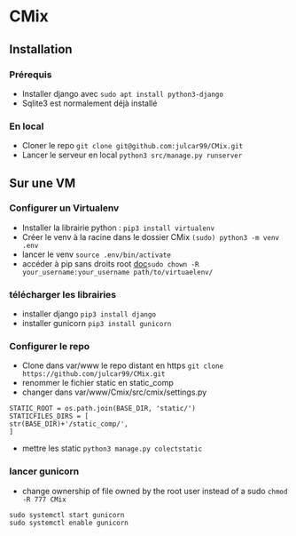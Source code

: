 # CMix

## Installation

### Prérequis

* Installer django avec `sudo apt install python3-django`
* Sqlite3 est normalement déjà installé

### En local

* Cloner le repo `git clone git@github.com:julcar99/CMix.git`
* Lancer le serveur en local `python3 src/manage.py runserver`

## Sur une VM

### Configurer un Virtualenv

* Installer la librairie python : `pip3 install virtualenv`
* Créer le venv à la racine dans le dossier CMix `(sudo) python3 -m venv .env`
* lancer le venv  `source .env/bin/activate`
* accéder à pip sans droits root [doc]( https://stackoverflow.com/questions/19471972/how-to-avoid-permission-denied-when-using-pip-with-virtualenv )`sudo chown -R your_username:your_username path/to/virtuaelenv/` 

### télécharger les librairies 

* installer django `pip3 install django`
* installer gunicorn `pip3 install gunicorn`

### Configurer le repo

- Clone dans var/www le repo distant en https `git clone https://github.com/julcar99/CMix.git`
- renommer le fichier static en static_comp
- changer dans  var/www/Cmix/src/cmix/settings.py
```
STATIC_ROOT = os.path.join(BASE_DIR, 'static/')
STATICFILES_DIRS = [
str(BASE_DIR)+'/static_comp/',
]
```
- mettre les static `python3 manage.py colectstatic`

### lancer gunicorn

* change ownership of file owned by the root user instead of a sudo `chmod -R 777 CMix`
```
sudo systemctl start gunicorn
sudo systemctl enable gunicorn
```